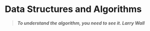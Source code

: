 # Data Structures and Algorithms


> ***To understand the algorithm, you need to see it. Larry Wall***

